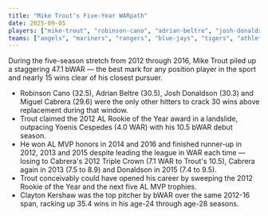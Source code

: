 ```yaml
---
title: "Mike Trout's Five-Year WARpath"
date: 2025-09-05
players: ["mike-trout", "robinson-cano", "adrian-beltre", "josh-donaldson", "miguel-cabrera", "yoenis-cespedes", "clayton-kershaw"]
teams: ["angels", "mariners", "rangers", "blue-jays", "tigers", "athletics", "dodgers"]
---
```


During the five-season stretch from 2012 through 2016, Mike Trout piled up a staggering 47.1 bWAR — the best mark for any position player in the sport and nearly 15 wins clear of his closest pursuer.

<!--more-->

- Robinson Cano (32.5), Adrian Beltre (30.5), Josh Donaldson (30.3) and Miguel Cabrera (29.6) were the only other hitters to crack 30 wins above replacement during that window.
- Trout claimed the 2012 AL Rookie of the Year award in a landslide, outpacing Yoenis Cespedes (4.0 WAR) with his 10.5 bWAR debut season.
- He won AL MVP honors in 2014 and 2016 and finished runner-up in 2012, 2013 and 2015 despite leading the league in WAR each time — losing to Cabrera's 2012 Triple Crown (7.1 WAR to Trout's 10.5), Cabrera again in 2013 (7.5 to 8.9) and Donaldson in 2015 (7.4 to 9.5).
- Trout conceivably could have opened his career by sweeping the 2012 Rookie of the Year and the next five AL MVP trophies.
- Clayton Kershaw was the top pitcher by bWAR over the same 2012-16 span, racking up 35.4 wins in his age-24 through age-28 seasons.

